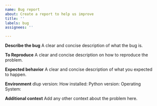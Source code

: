 ```yaml
---
name: Bug report
about: Create a report to help us improve
title: ''
labels: bug
assignees: ''

---
```


**Describe the bug**
A clear and concise description of what the bug is.

**To Reproduce**
A clear and concise description on how to reproduce the problem.

**Expected behavior**
A clear and concise description of what you expected to happen.

**Environment**
dlup version:
How installed:
Python version:
Operating System:

**Additional context**
Add any other context about the problem here.
